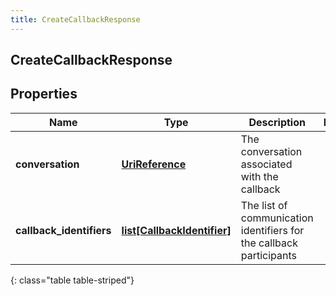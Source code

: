 ```yaml
---
title: CreateCallbackResponse
---
```

## CreateCallbackResponse

## Properties

|Name | Type | Description | Notes|
|------------ | ------------- | ------------- | -------------|
| **conversation** | [**UriReference**](UriReference.html) | The conversation associated with the callback | |
| **callback_identifiers** | [**list[CallbackIdentifier]**](CallbackIdentifier.html) | The list of communication identifiers for the callback participants | |
{: class="table table-striped"}


